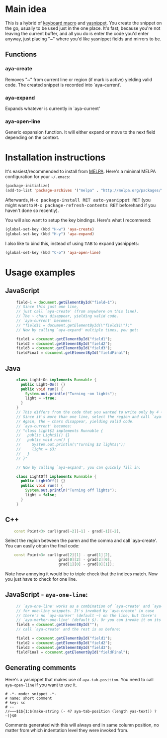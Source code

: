 # Main idea
  This is a hybrid of [keyboard macro](http://www.gnu.org/software/emacs/manual/html_node/emacs/Basic-Keyboard-Macro.html)
  and [yasnippet](http://code.google.com/p/yasnippet/).
  You create the snippet on the go, usually to be used just in the one place.
  It's fast, because you're not leaving the current buffer, and
  all you do is enter the code you'd enter anyway, just placing "~" where you'd
  like yasnippet fields and mirrors to be.
## Functions
### aya-create
Removes "~" from current line or region (if mark is active)
yielding valid code.
The created snippet is recorded into `aya-current'.
### aya-expand
Expands whatever is currently in `aya-current'
### aya-open-line
Generic expansion function. It will either expand or move
to the next field depending on the context.

# Installation instructions
It's easiest/recommended to install from [MELPA](http://melpa.org/).
Here's a minimal MELPA configuration for your `~/.emacs`:

```cl
(package-initialize)
(add-to-list 'package-archives '("melpa" . "http://melpa.org/packages/"))
```

Afterwards, <kbd>M-x package-install RET auto-yasnippet RET</kbd> (you might
want to <kbd>M-x package-refresh-contents RET</kbd> beforehand if
you haven't done so recently).

You will also want to setup the key bindings. Here's what I recommend:

```cl
(global-set-key (kbd "H-w") 'aya-create)
(global-set-key (kbd "H-y") 'aya-expand)
```
I also like to bind this, instead of using <kbd>TAB</kbd> to expand yasnippets:

```cl
(global-set-key (kbd "C-o") 'aya-open-line)
```

# Usage examples
## JavaScript
```JavaScript
     field~1 = document.getElementById("field~1");
     // Since this just one line,
     // just call `aya-create' (from anywhere on this line).
     // The ~ chars disappear, yielding valid code.
     // `aya-current' becomes:
     // "field$1 = document.getElementById(\"field$1\");"
     // Now by calling `aya-expand' multiple times, you get:

     field1 = document.getElementById("field1");
     field2 = document.getElementById("field2");
     field3 = document.getElementById("field3");
     fieldFinal = document.getElementById("fieldFinal");
```
## Java
```Java
     class Light~On implements Runnable {
       public Light~On() {}
       public void run() {
         System.out.println("Turning ~on lights");
         light = ~true;
       }
     }
     // This differs from the code that you wanted to write only by 4 ~ chars.
     // Since it's more than one line, select the region and call `aya-create'.
     // Again, the ~ chars disappear, yielding valid code.
     // `aya-current' becomes:
     // "class Light$1 implements Runnable {
     //   public Light$1() {}
     //   public void run() {
     //     System.out.println(\"Turning $2 lights\");
     //     light = $3;
     //   }
     // }"

     // Now by calling `aya-expand', you can quickly fill in:

     class LightOff implements Runnable {
       public LightOff() {}
       public void run() {
         System.out.println("Turning off lights");
         light = false;
       }
     }
```
## C++
```C++
    const Point<3> curl(grad[~2][~1] - grad[~1][~2],
```

Select the region between the paren and the comma and call `aya-create'.
You can easily obtain the final code:
```C++
    const Point<3> curl(grad[2][1] - grad[1][2],
                        grad[0][2] - grad[2][0],
                        grad[1][0] - grad[0][1]);
```
Note how annoying it would be to triple check that the indices match.
Now you just have to check for one line.

## JavaScript - `aya-one-line`:
```JavaScript
     // `aya-one-line' works as a combination of `aya-create' and `aya-expand'
     // for one-line snippets. It's invoked by `aya-create' in case
     // there's no `aya-marker' (default ~) on the line, but there's
     // `aya-marker-one-line' (default $). Or you can invoke it on its own.
     field$ = document.getElementById("");
     // call `aya-create' and the rest is as before:

     field1 = document.getElementById("field1");
     field2 = document.getElementById("field2");
     field3 = document.getElementById("field3");
     fieldFinal = document.getElementById("fieldFinal");
```

## Generating comments

Here's a yasnippet that makes use of `aya-tab-position`. You need to call
`aya-open-line` if you want to use it.

    # -*- mode: snippet -*-
    # name: short comment
    # key: sc
    # --
    //———$1${1:$(make-string (- 47 aya-tab-position (length yas-text)) ?—)}$0

Comments generated with this will always end in same column position,
no matter from which indentation level they were invoked from.
